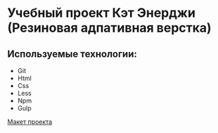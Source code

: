 # Учебный проект Кэт Энерджи (Резиновая адпативная верстка)

## Используемые технологии:
* Git
* Html
* Css
* Less
* Npm
* Gulp

[Макет проекта](https://www.figma.com/file/4dc56fVPMMYSqQleGi9kw1/HTML-2-%2F-%D0%9A%D1%8D%D1%82-%D1%8D%D0%BD%D0%B5%D1%80%D0%B4%D0%B6%D0%B8-(27)?t=4Pb74CpdVk6iTDtt-6)
